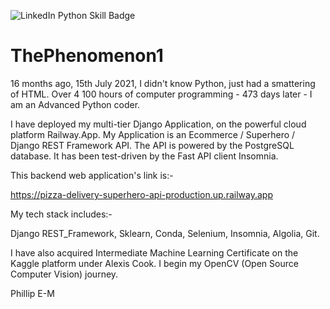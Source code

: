 ![LinkedIn Python Skill Badge](https://user-images.githubusercontent.com/96743401/154258965-dc261437-a916-442b-aed4-0d6ea3e095c8.png)
# ThePhenomenon1

16 months ago, 15th July 2021, I didn't know Python, just had a smattering of HTML.
Over 4 100 hours of computer programming - 473 days later - I am an Advanced Python coder. 

I have deployed my multi-tier Django Application, on the powerful cloud platform Railway.App. 
My Application is an Ecommerce / Superhero / Django REST Framework API. The API is powered by the PostgreSQL database.
It has been test-driven by the Fast API client Insomnia.

This backend web application's link is:-

https://pizza-delivery-superhero-api-production.up.railway.app

My tech stack includes:-

Django REST_Framework,
Sklearn,
Conda,
Selenium,
Insomnia,
Algolia,
Git.

I have also acquired Intermediate Machine Learning Certificate on the Kaggle platform under Alexis Cook. I begin my OpenCV (Open Source Computer Vision) journey.

Phillip E-M
